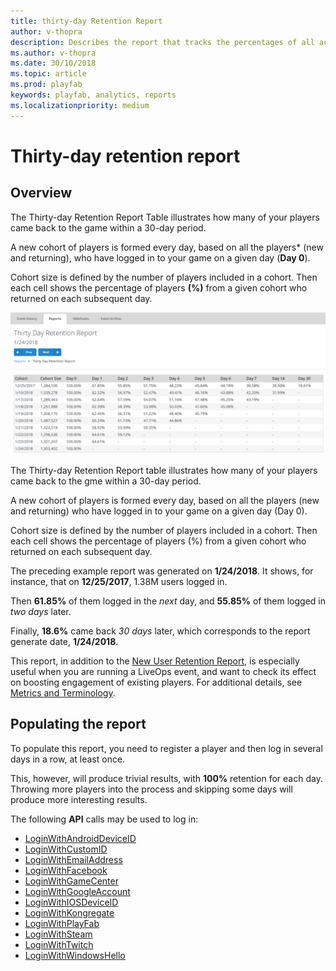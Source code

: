 ```yaml
---
title: thirty-day Retention Report
author: v-thopra
description: Describes the report that tracks the percentages of all active players who return to your game over 30 days.
ms.author: v-thopra
ms.date: 30/10/2018
ms.topic: article
ms.prod: playfab
keywords: playfab, analytics, reports
ms.localizationpriority: medium
---
```


# Thirty-day retention report

## Overview

The Thirty-day Retention Report Table illustrates how many of your players came back to the game within a 30-day period.

A new cohort of players is formed every day, based on all the players* (new and returning), who have logged in to your game on a given day (**Day 0**).

Cohort size is defined by the number of players included in a cohort. Then each cell shows the percentage of players **(%)** from a given cohort who returned on each subsequent day.

![Thirty-day Retention Report](media/tutorials/thirty-day-retention-report-table.png)  

The Thirty-day Retention Report table illustrates how many of your players came back to the gme within a 30-day period.

A new cohort of players is formed every day, based on all the players (new and returning) who have logged in to your game on a given day (Day 0).

Cohort size is defined by the number of players included in a cohort. Then each cell shows the percentage of players (%) from a given cohort who returned on each subsequent day.

The preceding example report was generated on **1/24/2018**. It shows, for instance, that on **12/25/2017**, 1.38M users logged in.

Then **61.85%** of them logged in the *next* day, and **55.85%** of them logged in *two days* later.

Finally, **18.6%** came back *30 days* later, which corresponds to the report generate date, **1/24/2018**.

This report, in addition to the [New User Retention Report](thirty-day-new-user-retention-report.md), is especially useful when you are running a LiveOps event, and want to check its effect on boosting engagement of existing players. For additional details, see [Metrics and Terminology](../metrics/metrics-and-terminology.md).

## Populating the report

To populate this report, you need to register a player and then log in several days in a row, at least once.

This, however, will produce trivial results, with **100%** retention for each day. Throwing more players into the process and skipping some days will produce more interesting results.

The following **API** calls may be used to log in:

- [LoginWithAndroidDeviceID](xref:titleid.playfabapi.com.client.authentication.loginwithandroiddeviceid)
- [LoginWithCustomID](xref:titleid.playfabapi.com.client.authentication.loginwithcustomid)
- [LoginWithEmailAddress](xref:titleid.playfabapi.com.client.authentication.loginwithemailaddress)
- [LoginWithFacebook](xref:titleid.playfabapi.com.client.authentication.loginwithfacebook)
- [LoginWithGameCenter](xref:titleid.playfabapi.com.client.authentication.loginwithgamecenter)
- [LoginWithGoogleAccount](xref:titleid.playfabapi.com.client.authentication.loginwithgoogleaccount)
- [LoginWithIOSDeviceID](xref:titleid.playfabapi.com.client.authentication.loginwithiosdeviceid)
- [LoginWithKongregate](xref:titleid.playfabapi.com.client.authentication.loginwithkongregate)
- [LoginWithPlayFab](xref:titleid.playfabapi.com.client.authentication.loginwithplayfab)
- [LoginWithSteam](xref:titleid.playfabapi.com.client.authentication.loginwithsteam)
- [LoginWithTwitch](xref:titleid.playfabapi.com.client.authentication.loginwithtwitch)
- [LoginWithWindowsHello](xref:titleid.playfabapi.com.client.authentication.loginwithwindowshello)

